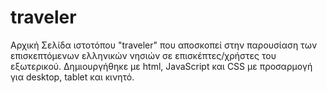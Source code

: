 # traveler
Αρχική Σελίδα ιστοτόπου "traveler"  που αποσκοπεί στην  παρουσίαση των επισκεπτόμενων ελληνικών νησιών σε επισκέπτες/χρήστες του εξωτερικού. Δημιουργήθηκε με html, JavaScript και CSS με προσαρμογή για desktop, tablet και κινητό.
